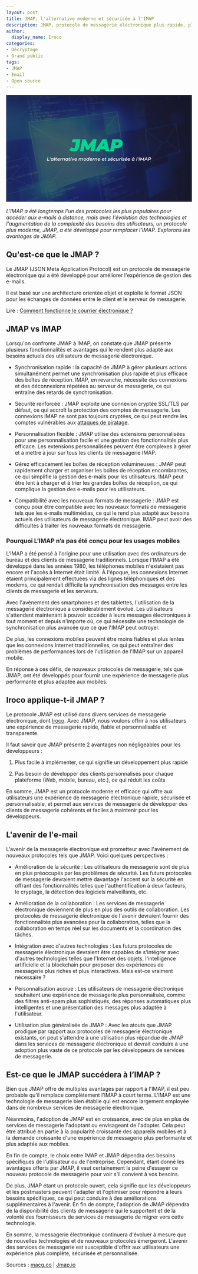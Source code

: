```yaml
---
layout: post
title: JMAP, l'alternative moderne et sécurisée à l'IMAP
description: JMAP, protocole de messagerie électronique plus rapide, plus efficace et facile à personnaliser que l'IMAP.
author:
  display_name: Iroco
categories:
- Décryptage
- Grand public
tags:
- JMAP
- Email
- Open source
---
```

![Illustration de l'article](/images/JMAP/JMAP.png)

*L'IMAP a été longtemps l'un des protocoles les plus populaires pour accéder aux e-mails à distance, mais avec l'évolution des technologies et l'augmentation de la complexité des besoins des utilisateurs, un protocole plus moderne, JMAP, a été développé pour remplacer l'IMAP. Explorons les avantages de JMAP.*

## Qu'est-ce que le JMAP ?

Le JMAP (JSON Meta Application Protocol) est un protocole de messagerie électronique qui a été développé pour améliorer l'expérience de gestion des e-mails.

Il est basé sur une architecture orientée objet et exploite le format JSON pour les échanges de données entre le client et le serveur de messagerie.

Lire : [Comment fonctionne le courrier électronique ?](https://blog.iroco.co/comment-fonctionne-le-courrier-%C3%A9lectronique/)

## JMAP vs IMAP 

Lorsqu'on confronte JMAP à IMAP, on constate que JMAP présente plusieurs fonctionnalités et avantages qui le rendent plus adapté aux besoins actuels des utilisateurs de messagerie électronique. 

* Synchronisation rapide : la capacité de JMAP à gérer plusieurs actions simultanément permet une synchronisation plus rapide et plus efficace des boîtes de réception. IMAP, en revanche, nécessite des connexions et des déconnexions répétées au serveur de messagerie, ce qui entraîne des retards de synchronisation.

* Sécurité renforcée : JMAP exploite une connexion cryptée SSL/TLS par défaut, ce qui accroît la protection des comptes de messagerie. Les connexions IMAP ne sont pas toujours cryptées, ce qui peut rendre les comptes vulnérables aux [attaques de piratage](https://blog.iroco.co/phishing/).

* Personnalisation flexible : JMAP utilise des extensions personnalisées pour une personnalisation facile et une gestion  des fonctionnalités plus efficace. Les extensions personnalisées peuvent être complexes à gérer et à mettre à jour sur tous les clients de messagerie IMAP.

* Gérez efficacement les boîtes de réception volumineuses : JMAP peut rapidement charger et organiser les boîtes de réception encombrantes, ce qui simplifie la gestion des e-mails pour les utilisateurs. IMAP peut être lent à charger et à trier les grandes boîtes de réception, ce qui complique la gestion des e-mails pour les utilisateurs.

* Compatibilité avec les nouveaux formats de messagerie : JMAP est conçu pour être compatible avec les nouveaux formats de messagerie tels que les e-mails multimédias, ce qui le rend plus adapté aux besoins actuels des utilisateurs de messagerie électronique. IMAP peut avoir des difficultés à traiter les nouveaux formats de messagerie.

### Pourquoi L’IMAP n’a pas été conçu pour les usages mobiles

L'IMAP a été pensé à l'origine pour une utilisation avec des ordinateurs de bureau et des clients de messagerie traditionnels. Lorsque l'IMAP a été développé dans les années 1980, les téléphones mobiles n'existaient pas encore et l'accès à Internet était limité. À l'époque, les connexions Internet étaient principalement effectuées via des lignes téléphoniques et des modems, ce qui rendait difficile la synchronisation des messages entre les clients de messagerie et les serveurs.

Avec l'avènement des smartphones et des tablettes, l'utilisation de la messagerie électronique a considérablement évolué. Les utilisateurs s'attendent maintenant à pouvoir accéder à leurs messages électroniques à tout moment et depuis n'importe où, ce qui nécessite une technologie de synchronisation plus avancée que ce que l'IMAP peut octroyer.

De plus, les connexions mobiles peuvent être moins fiables et plus lentes que les connexions Internet traditionnelles, ce qui peut entraîner des problèmes de performances lors de l'utilisation de l'IMAP sur un appareil mobile.

En réponse à ces défis, de nouveaux protocoles de messagerie, tels que JMAP, ont été développés pour fournir une expérience de messagerie plus performante et plus adaptée aux mobiles.

## Iroco applique-t-il JMAP ?  

Le protocole JMAP est utilisé dans divers services de messagerie électronique, dont [Iroco](https://iroco.co/). Avec JMAP, nous voulons offrir à nos utilisateurs une expérience de messagerie rapide, fiable et personnalisable et transparente. 

Il faut savoir que JMAP présente 2 avantages non négligeables pour les développeurs :

1. Plus facile à implémenter, ce qui signifie un développement plus rapide

2. Pas besoin de développer des clients personnalisés pour chaque plateforme (Web, mobile, bureau, etc.), ce qui réduit les coûts

En somme, JMAP est un protocole moderne et efficace qui offre aux utilisateurs une expérience de messagerie électronique rapide, sécurisée et personnalisable, et permet aux services de messagerie de développer des clients de messagerie cohérents et faciles à maintenir pour les développeurs.

## L'avenir de l'e-mail

L'avenir de la messagerie électronique est prometteur avec l'avènement de nouveaux protocoles tels que JMAP. Voici quelques perspectives :

* Amélioration de la sécurité : Les utilisateurs de messagerie sont de plus en plus préoccupés par les problèmes de sécurité. Les futurs protocoles de messagerie devraient mettre davantage l'accent sur la sécurité en offrant des fonctionnalités telles que l'authentification à deux facteurs, le cryptage, la détection des logiciels malveillants, etc.

* Amélioration de la collaboration : Les services de messagerie électronique deviennent de plus en plus des outils de collaboration. Les protocoles de messagerie électronique de l'avenir devraient fournir des fonctionnalités plus avancées pour la collaboration, telles que la collaboration en temps réel sur les documents et la coordination des tâches.

* Intégration avec d'autres technologies : Les futurs protocoles de messagerie électronique devraient être capables de s'intégrer avec d'autres technologies telles que l'Internet des objets, l'intelligence artificielle et la blockchain pour proposer des expériences de messagerie plus riches et plus interactives. Mais est-ce vraiment nécessaire ? 

* Personnalisation accrue : Les utilisateurs de messagerie électronique souhaitent une expérience de messagerie plus personnalisée, comme des filtres anti-spam plus sophistiqués, des réponses automatiques plus intelligentes et une présentation des messages plus adaptée à l'utilisateur.

* Utilisation plus généralisée de JMAP : Avec les atouts que JMAP prodigue par rapport aux protocoles de messagerie électronique existants, on peut s'attendre à une utilisation plus répandue de JMAP dans les services de messagerie électronique et devrait conduire à une adoption plus vaste de ce protocole par les développeurs de services de messagerie.

## Est-ce que le JMAP succédera à l’IMAP ?

Bien que JMAP offre de multiples avantages par rapport à l'IMAP, il est peu probable qu'il remplace complètement l'IMAP à court terme. L'IMAP est une technologie de messagerie bien établie qui est encore largement employée dans de nombreux services de messagerie électronique.

Néanmoins, l'adoption de JMAP est en croissance, avec de plus en plus de services de messagerie l'adoptant ou envisageant de l'adopter. Cela peut être attribué en partie à la popularité croissante des appareils mobiles et à la demande croissante d'une expérience de messagerie plus performante et plus adaptée aux mobiles.

En fin de compte, le choix entre IMAP et JMAP dépendra des besoins spécifiques de l'utilisateur ou de l'entreprise. Cependant, étant donné les avantages offerts par JMAP, il vaut certainement la peine d'essayer ce nouveau protocole de messagerie pour voir s'il convient à vos besoins.

De plus, JMAP étant un protocole ouvert, cela signifie que les développeurs et les postmasters peuvent l'adapter et l'optimiser pour répondre à leurs besoins spécifiques, ce qui peut conduire à des améliorations supplémentaires à l'avenir. En fin de compte, l'adoption de JMAP dépendra de la disponibilité des clients de messagerie qui le supportent et de la volonté des fournisseurs de services de messagerie de migrer vers cette technologie.

En somme, la messagerie électronique continuera d'évoluer à mesure que de nouvelles technologies et de nouveaux protocoles émergeront. L'avenir des services de messagerie est susceptible d'offrir aux utilisateurs une expérience plus complète, sécurisée et personnalisée.

Sources : [macg.co](https://www.macg.co/ailleurs/2014/12/jmap-un-nouveau-protocole-plus-moderne-pour-remplacer-limap-86515) | [Jmap.io](https://jmap.io/index.html)
